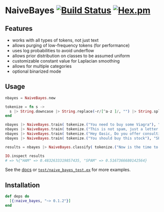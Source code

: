 # NaiveBayes [![Build Status](https://travis-ci.org/ashleyw/naive_bayes.svg?branch=master)](https://travis-ci.org/ashleyw/naive_bayes) [![Hex.pm](https://img.shields.io/hexpm/v/naive_bayes.svg?maxAge=2592000)](https://hex.pm/packages/naive_bayes)

## Features

- works with all types of tokens, not just text
- allows purging of low-frequency tokens (for performance)
- uses log probabilities to avoid underflow
- allows prior distribution on classes to be assumed uniform
- customizable constant value for Laplacian smoothing
- allows for multiple categories
- optional binarized mode

## Usage

```elixir
nbayes = NaiveBayes.new

tokenize = fn s ->
  s |> String.downcase |> String.replace(~r/[^a-z ]/, "") |> String.split(~r/\s+/)
end

nbayes |> NaiveBayes.train( tokenize.("You need to buy some Viagra"), "SPAM" )
nbayes |> NaiveBayes.train( tokenize.("This is not spam, just a letter to Bob."), "HAM" )
nbayes |> NaiveBayes.train( tokenize.("Hey Oasic, Do you offer consulting?"), "HAM" )
nbayes |> NaiveBayes.train( tokenize.("You should buy this stock"), "SPAM" )

results = nbayes |> NaiveBayes.classify( tokenize.("Now is the time to buy Viagra cheaply and discreetly") )

IO.inspect results
# => %{"HAM" => 0.4832633319857435, "SPAM" => 0.5167366680142564}
```

See the [docs](https://hexdocs.pm/naive_bayes/NaiveBayes.html) or [`test/naive_bayes_test.ex`](https://github.com/ashleyw/naive_bayes/blob/master/test/naive_bayes_test.exs) for more examples.

## Installation

```elixir
def deps do
  [{:naive_bayes, "~> 0.1.2"}]
end
```

